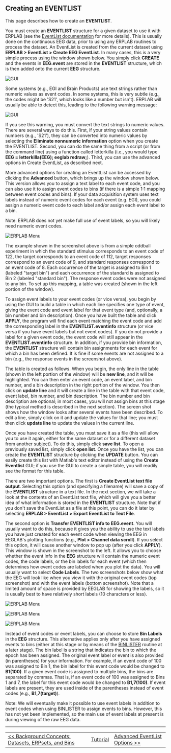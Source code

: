 ## Creating an EVENTLIST
This page describes how to create an **EVENTLIST**.

You must create an **EVENTLIST** structure for a given dataset to use it with ERPLAB (see the [EventList documentation](./The-EVENTLIST-Structure) for more details). This is usually done on the continuous EEG data, prior to using any ERPLAB routines to process the dataset.  An EventList is created from the current dataset using **ERPLAB > EventList > Create EEG EventList**. In many cases, this is a very simple process using the window shown below. You simply click **CREATE** and the events in **EEG.event** are stored in the **EVENTLIST** structure, which is then added onto the current **EEG** structure.

![GUI](./images/Manual/Manual_Creating-an-EVENTLIST_1.png)

Some systems (e.g., EGI and Brain Products) use text strings rather than numeric values as event codes. In some systems, this is very subtle (e.g., the codes might be 'S21', which looks like a number but isn't). ERPLAB will usually be able to detect this, leading to the following warning message:

![GUI](./images/Manual/Manual_Creating-an-EVENTLIST_2.png)

If you see this warning, you must convert the text strings to numeric values. There are several ways to do this. First, if your string values contain numbers (e.g., 'S21'), they can be converted into numeric values by selecting the **Eliminate nonnumeric information** option when you create the EVENTLIST. Second, you can do the same thing from a script (or from the command line) using a function called letterkilla (i.e., you would type **EEG = letterkilla(EEG); eeglab redraw;**). Third, you can use the advanced options in Create EventList, as described next.

More advanced options for creating an EventList can be accessed by clicking the **Advanced** button, which brings up the window shown below.  This version allows you to assign a text label to each event code, and you can also use it to assign event codes to bins (if there is a simple 1:1 mapping between event codes and bins).  If your data acquisition system uses text labels instead of numeric event codes for each event (e.g. EGI), you could assign a numeric event code to each label and/or assign each event label to a bin.

Note: ERPLAB does not yet make full use of event labels, so you will likely need numeric event codes.

![ERPLAB Menu](./images/Manual/Manual_Creating-an-EVENTLIST_3.png)

The example shown in the screenshot above is from a simple oddball experiment in which the standard stimulus corresponds to an event code of 122, the target corresponds to an event code of 112, target responses correspond to an event code of 9, and standard responses correspond to an event code of 8.  Each occurrence of the target is assigned to Bin 1 (labeled "target bin") and each occurrence of the standard is assigned to Bin 2 (labeled "standard bin").  The response event codes were not assigned to any bin.  To set up this mapping, a table was created (shown in the left portion of the window).

To assign event labels to your event codes (or vice versa), you begin by using the GUI to build a table in which each line specifies one type of event, giving the event code and event label for that event type (and, optionally, a bin number and bin description).  Once you have built the table and click **APPLY**, the program will find each event matching the event code and add the corresponding label in the **EVENTLIST.eventinfo** structure (or vice versa if you have event labels but not event codes).  If you do not provide a label for a given event code, the event code will still appear in the **EVENTLIST.eventinfo** structure.  In addition, if you provide bin information, the **EVENTLIST** structure will contain bin assignments for each event for which a bin has been defined.  It is fine if some events are not assigned to a bin (e.g., the response events in the screenshot above).

The table is created as follows.  When you begin, the only line in the table (shown in the left portion of the window) will be **new line**, and it will be highlighted.  You can then enter an event code, an event label, and bin number, and a bin description in the right portion of the window.  You then click on **update line** and it will create a line in the table with that event code, event label, bin number, and bin description.  The bin number and bin description are optional; in most cases, you will not assign bins at this stage (the typical method is described in the next section).  The screen shot shows how the window looks after several events have been described.  To edit a line, simply click on it and update the values for that line; you must then click **update line** to update the values in the current line.

Once you have created the table, you must save it as a file (this will allow you to use it again, either for the same dataset or for a different dataset from another subject).  To do this, simply click **save list**.  To open a previously saved list, simply click **open list**.  Once you have the list, you can create the **EVENTLIST** structure by clicking the **UPDATE** button.  You can easily create this list with Matlab's text editor instead of using the **Create Eventlist** GUI; if you use the GUI to create a simple table, you will readily see the format for this table.

There are two important options. The first is **Create EventList text file output**.  Selecting this option (and specifying a filename) will save a copy of the **EVENTLIST** structure in a text file.  In the next section, we will take a look at the contents of an EventList text file, which will give you a better idea of what information is stored in the **EVENTLIST** structure.  Note that if you don't save the EventList as a file at this point, you can do it later by selecting **ERPLAB > EventList > Export EventList to Text File**.

The second option is **Transfer EVENTLIST info to EEG.event**.  You will usually want to do this, because it gives you the ability to use the text labels you have just created for each event code when viewing the EEG in EEGLAB's plotting functions (e.g., **Plot > Channel data scroll**).  If you select this option, it will cause another window to pop up (after you click **APPLY**).  This window is shown in the screenshot to the left.  It allows you to choose whether the event info in the **EEG** structure will contain the numeric event codes, the code labels, or the bin labels for each event (which then determines how event codes are labeled when you plot the data).  You will usually want to select **Code Labels**.  The two screenshots below show what the EEG will look like when you view it with the original event codes (top screenshot) and with the event labels (bottom screenshot).  Note that a limited amount of space is provided by EEGLAB for showing the labels, so it is usually best to have relatively short labels (10 characters or less).

![ERPLAB Menu](./images/Manual/Manual_Creating-an-EVENTLIST_4.png)


![ERPLAB Menu](./images/Manual/Manual_Creating-an-EVENTLIST_5.png)

![ERPLAB Menu](./images/Manual/Manual_Creating-an-EVENTLIST_6.png)


Instead of event codes or event labels, you can choose to store **Bin Labels** in the **EEG** structure.  This alternative applies only after you have assigned events to bins (either at this stage or by means of the [BINLISTER](./Assigning-Events-to-Bins-with-BINLISTER) routine at a later stage).  The bin label is a string that indicates the bin to which the epoch has been assigned.  The original event label or event is also provided (in parentheses) for your information.  For example, if an event code of 100 was assigned to Bin 1, the bin label for this event code would be changed to **B1(100)**.  If a given event code is assigned to multiple bins, the bins are separated by commas.  That is, if an event code of 100 was assigned to Bins 1 and 7, the label for this event code would be changed to **B1,7(100)**.  If event labels are present, they are used inside of the parentheses instead of event codes (e.g.,  **B1,7(target)**).

Note: We will eventually make it possible to use event labels in addition to event codes when using BINLISTER to assign events to bins.  However, this has not yet been implemented, so the main use of event labels at present is during viewing of the raw EEG data.

----
<table style="width:100%">
  <tr>
    <td><a href="./Background-Concepts:-Datasets,-ERPsets,-and-Bins"> << Background Concepts: Datasets, ERPsets, and Bins </a></td>
    <td><a href="./Tutorial"> Tutorial</a></td>
    <td><a href="./Advanced-EventList-Options">  Advanced EventList Options >>  </a></td>
  </tr>
</table>

